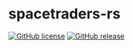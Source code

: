 # spacetraders-rs

[![GitHub license](https://img.shields.io/github/license/guillaumetousignant/spacetraders-rs.svg)](https://github.com/guillaumetousignant/spacetraders-rs/blob/master/LICENSE) [![GitHub release](https://img.shields.io/github/release/guillaumetousignant/spacetraders-rs.svg)](https://GitHub.com/guillaumetousignant/spacetraders-rs/releases/)
